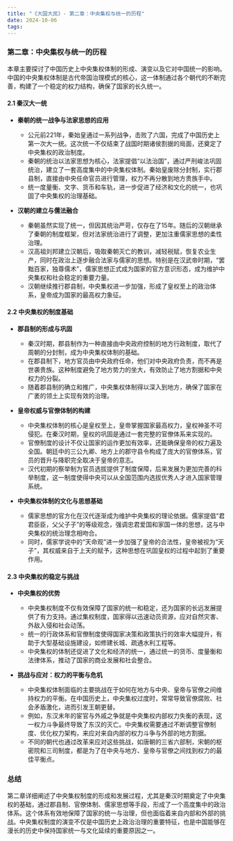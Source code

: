 ```yaml
---
title: "《大国大民》- 第二章：中央集权与统一的历程"
date: 2024-10-06
tags: 
---
```

### 第二章：中央集权与统一的历程

本章主要探讨了中国历史上中央集权体制的形成、演变以及它对中国统一的影响。中国的中央集权体制是古代帝国治理模式的核心，这一体制通过各个朝代的不断完善，构建了一个稳定的权力结构，确保了国家的长久统一。

#### **2.1 秦汉大一统**

- **秦朝的统一战争与法家思想的应用**
  - 公元前221年，秦始皇通过一系列战争，击败了六国，完成了中国历史上第一次大一统。这次统一不仅结束了战国时期诸侯割据的局面，还奠定了中央集权的政治制度。
  - 秦朝的统治以法家思想为核心，法家提倡“以法治国”，通过严刑峻法巩固统治，建立了一套高度集中的中央集权体制。秦始皇废除分封制，实行郡县制，直接由中央任命官员进行管理，权力不再分散到地方贵族手中。
  - 统一度量衡、文字、货币和车轨，进一步促进了经济和文化的统一，也巩固了中央集权的治理基础。

- **汉朝的建立与儒法融合**
  - 秦朝虽然实现了统一，但因其统治严苛，仅存在了15年。随后的汉朝继承了秦朝的制度框架，但对法家统治进行了调整，更加注重儒家思想的柔性治理。
  - 汉高祖刘邦建立汉朝后，吸取秦朝灭亡的教训，减轻税赋，恢复农业生产，同时在政治上逐步融合法家与儒家的思想。特别是在汉武帝时期，“罢黜百家，独尊儒术”，儒家思想正式成为国家的官方意识形态，成为维护中央集权和社会稳定的重要力量。
  - 汉朝继续推行郡县制，中央集权进一步加强，形成了皇权至上的政治体系，皇帝成为国家的最高权力象征。

#### **2.2 中央集权的制度基础**

- **郡县制的形成与巩固**
  - 秦汉时期，郡县制作为一种直接由中央政府控制的地方行政制度，取代了周朝的分封制，成为中央集权体制的基础。
  - 在郡县制下，地方官员由中央政府任命，他们对中央政府负责，而不再是世袭贵族。这种制度避免了地方势力的坐大，有效防止了地方割据和中央权力的分裂。
  - 随着郡县制的确立和推广，中央集权体制得以深入到地方，确保了国家在广袤的领土上实现有效的治理。

- **皇帝权威与官僚体制的构建**
  - 中央集权体制的核心是皇权至上，皇帝掌握国家最高权力，皇权神圣不可侵犯。在秦汉时期，皇权的巩固是通过一套完整的官僚体系来实现的。
  - 官僚制度的设计不仅让国家的运作更加有效率，还能确保皇帝的权力遍及全国。朝廷中的三公九卿、地方上的郡守县令构成了庞大的官僚体系，官员的晋升与降职完全取决于皇帝的意志。
  - 汉代初期的察举制为官员选拔提供了制度保障，后来发展为更加完善的科举制度，这一制度使得中央可以从全国范围内选拔优秀人才进入国家管理系统。

- **中央集权体制的文化与思想基础**
  - 儒家思想的官方化在汉代逐渐成为维护中央集权的理论依据。儒家提倡“君君臣臣，父父子子”的等级观念，强调忠君爱国和家国一体的思想，这与中央集权的统治理念相吻合。
  - 同时，儒家学说中的“天命观”进一步加强了皇帝的合法性，皇帝被视为“天子”，其权威来自于上天的赋予，这种思想在巩固皇权的过程中起到了重要作用。
  
#### **2.3 中央集权的稳定与挑战**

- **中央集权的优势**
  - 中央集权制度不仅有效保障了国家的统一和稳定，还为国家的长远发展提供了有力支持。通过集权制度，国家得以迅速动员资源，应对自然灾害、外敌入侵和社会动荡。
  - 统一的行政体系和官僚制度使得国家决策和政策执行的效率大幅提升，有助于大型基础设施建设，如修建长城、疏通水利工程等。
  - 中央集权的体制还促进了文化和经济的统一，通过统一的货币、度量衡和法律体系，推动了国家的商业发展和社会整合。

- **挑战与应对：权力的平衡与危机**
  - 中央集权体制面临的主要挑战在于如何在地方与中央、皇帝与官僚之间维持权力的平衡。在中国历史上，中央集权过度时，常常导致官僚腐败、社会矛盾激化，进而引发王朝更替。
  - 例如，东汉末年的宦官与外戚之争就是中央集权内部权力失衡的表现，这一权力斗争最终导致了东汉的灭亡。中央集权需要通过不断调整官僚制度、优化权力架构，来应对来自内部的权力斗争与外部的地方割据。
  - 不同的朝代也通过改革来应对这些挑战，如唐朝的三省六部制，宋朝的枢密院和三司制度，都是为了在中央与地方、皇帝与官僚之间找到权力的最佳平衡点。

### **总结**

第二章详细阐述了中央集权制度的形成和发展过程，尤其是秦汉时期奠定了中央集权的基础，通过郡县制、官僚体制、儒家思想等手段，形成了一个高度集中的政治体系。这个体系有效地保障了国家的统一与治理，但也面临着来自内部和外部的挑战。中央集权制度的演变不仅是中国历史上政治治理的重要特征，也是中国能够在漫长的历史中保持国家统一与文化延续的重要原因之一。

